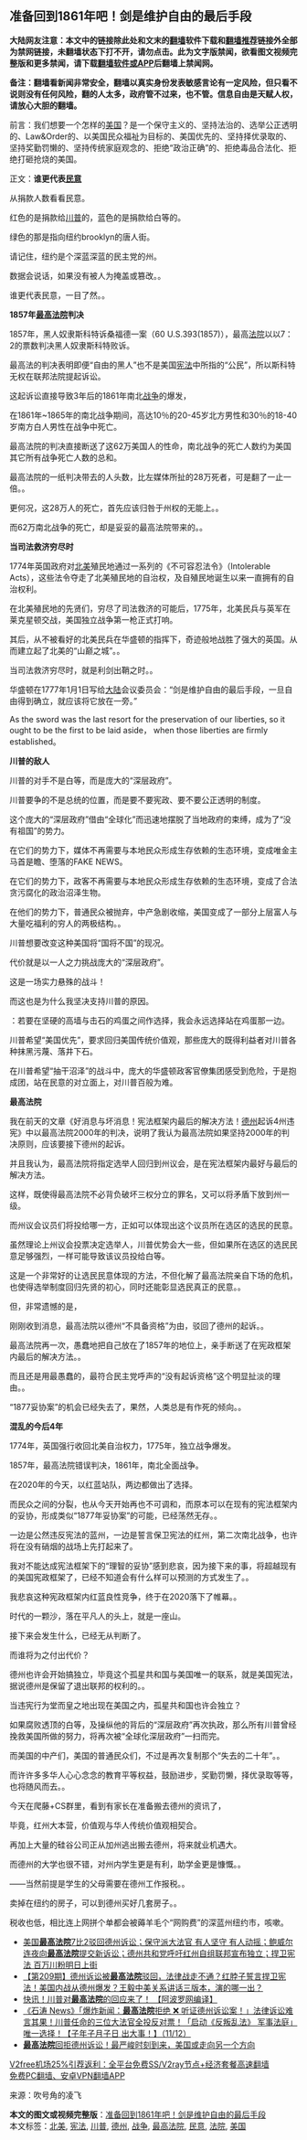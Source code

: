  <h2>准备回到1861年吧！剑是维护自由的最后手段</h2> <p class="notice"><b>大陆网友注意：本文中的链接除此处和文末的<a href="https://github.com/bannedbook/fanqiang" >翻墙</a>软件下载和<a href="https://github.com/killgcd/justmysocks/blob/master/README.md">翻墙推荐</a>链接外全部为禁网链接，未翻墙状态下打不开，请勿点击。此为文字版禁闻，欲看图文视频完整版和更多禁闻，请下载<a href="https://github.com/bannedbook/fanqiang">翻墙软件或APP</a>后翻墙上禁闻网。</p><p>备注：翻墙看新闻非常安全，翻墙以真实身份发表敏感言论有一定风险，但只看不说则没有任何风险，翻的人太多，政府管不过来，也不管。信息自由是天赋人权，请放心大胆的翻墙。</b></p>  <div class="entry"> <p>前言：我们想要一个怎样的<a href="https://www.bannedbook.org/bnews/tag/%e7%be%8e%e5%9b%bd/" class="st_tag internal_tag" rel="tag" title="标签 美国 下的日志">美国</a>？是一个保守主义的、坚持法治的、选举公正透明的、Law&amp;Order的、以美国民众福祉为目标的、美国优先的、坚持择优录取的、坚持奖勤罚懒的、坚持传统家庭观念的、拒绝“政治正确”的、拒绝毒品合法化、拒绝打砸抢烧的美国。</p> <p>正文：<strong>谁更代表<a href="https://www.bannedbook.org/bnews/tag/%E6%B0%91%E6%84%8F/" class="st_tag internal_tag" rel="tag" title="标签 民意 下的日志">民意</a></strong></p> <p>从捐款人数看看民意。</p> <p>红色的是捐款给<a href="https://www.bannedbook.org/bnews/tag/%e5%b7%9d%e6%99%ae/" class="st_tag internal_tag" rel="tag" title="标签 川普 下的日志">川普</a>的，蓝色的是捐款给白等的。</p> <p>绿色的那是指向纽约brooklyn的唐人街。</p> <p>请记住，纽约是个深蓝深蓝的民主党的州。</p> <p>数据会说话，如果没有被人为掩盖或篡改。。</p> <p>谁更代表民意，一目了然。。</p> <p><strong>1857年<a href="https://www.bannedbook.org/bnews/tag/%e6%9c%80%e9%ab%98%e6%b3%95%e9%99%a2/" class="st_tag internal_tag" rel="tag" title="标签 最高法院 下的日志">最高法院</a>判决</strong></p> <p>1857年，黑人奴隶斯科特诉桑福德一案（60 U.S.393(1857)），最高<a href="https://www.bannedbook.org/bnews/tag/%e6%b3%95%e9%99%a2/" class="st_tag internal_tag" rel="tag" title="标签 法院 下的日志">法院</a>以以7：2的票数判决黑人奴隶斯科特败诉。</p> <p>最高法的判决表明即便“自由的黑人”也不是美国<a href="https://www.bannedbook.org/bnews/tag/%e5%ae%aa%e6%b3%95/" class="st_tag internal_tag" rel="tag" title="标签 宪法 下的日志">宪法</a>中所指的“公民”，所以斯科特无权在联邦法院提起诉讼。</p> <p>这起诉讼直接导致3年后的1861年南北<a href="https://www.bannedbook.org/bnews/tag/%E6%88%98%E4%BA%89/" class="st_tag internal_tag" rel="tag" title="标签 战争 下的日志">战争</a>的爆发，</p> <p>在1861年~1865年的南北战争期间，高达10％的20-45岁北方男性和30％的18-40岁南方白人男性在战争中死亡。</p> <p>最高法院的判决直接断送了这62万美国人的性命，南北战争的死亡人数约为美国其它所有战争死亡人数的总和。</p> <p>最高法院的一纸判决带去的人头数，比左媒体所扯的28万死者，可是翻了一止一倍。。</p> <p>更何况，这28万人的死亡，首先应该归咎于州权的无能上。。</p> <p>而62万南北战争的死亡，却是妥妥的最高法院带来的。。</p> <p><strong>当司法救济穷尽时</strong></p>  <p>1774年英国政府对<a href="https://www.bannedbook.org/bnews/tag/%e5%8c%97%e7%be%8e/" class="st_tag internal_tag" rel="tag" title="标签 北美 下的日志">北美</a>殖民地通过一系列的《不可容忍法令》（Intolerable Acts），这些法令夺走了北美殖民地的自治权，及自殖民地诞生以来一直拥有的自治权利。</p> <p>在北美殖民地的先贤们，穷尽了司法救济的可能后，1775年，北美民兵与英军在莱克星顿交战，美国独立战争第一枪正式打响。</p> <p>其后，从不被看好的北美民兵在华盛顿的指挥下，奇迹般地战胜了强大的英国。从而建立起了北美的“山巅之城”。。</p> <p>当司法救济穷尽时，就是利剑出鞘之时。。</p> <p>华盛顿在1777年1月1日写给<span class='wp_keywordlink_affiliate'><a href="https://www.bannedbook.org/" title="大陆" target="_blank">大陆</a></span>会议委员会：“剑是维护自由的最后手段，一旦自由得到确立，就应该将它放在一旁。”</p> <p>As the sword was the last resort for the preservation of our liberties, so it ought to be the first to be laid aside， when those liberties are firmly established。</p> <p><strong>川普的敌人</strong></p> <p>川普的对手不是白等，而是庞大的“深层政府”。</p> <p>川普要争的不是总统的位置，而是要不要宪政、要不要公正透明的制度。</p> <p>这个庞大的“深层政府”借由“全球化”而迅速地摆脱了当地政府的束缚，成为了“没有祖国”的势力。</p> <p>在它们的势力下，媒体不再需要与本地民众形成生存依赖的生态环境，变成唯金主马首是瞻、堕落的FAKE NEWS。</p> <p>在它们的势力下，政客不再需要与本地民众形成生存依赖的生态环境，变成了合法贪污腐化的政治沼泽生物。</p> <p>在他们的势力下，普通民众被抛弃，中产急剧收缩，美国变成了一部分上层富人与大量吃福利的穷人的两极结构。。</p> <p>川普想要改变这种美国将“国将不国”的现况。</p> <p>代价就是以一人之力挑战庞大的“深层政府”。</p> <p>这是一场实力悬殊的战斗！</p> <p>而这也是为什么我坚决支持川普的原因。</p> <p>：若要在坚硬的高墙与击石的鸡蛋之间作选择，我会永远选择站在鸡蛋那一边。</p>  <p>川普希望“美国优先”，要求回归美国传统价值观，那些庞大的既得利益者对川普各种抹黑污蔑、落井下石。</p> <p>在川普希望“抽干沼泽”的战斗中，庞大的华盛顿政客官僚集团感受到危险，于是抱成团，站在民意的对立面上，对川普百般为难。</p> <p><strong>最高法院</strong></p> <p>我在前天的文章《好消息与坏消息！宪法框架内最后的解决方法！<a href="https://www.bannedbook.org/bnews/tag/%e5%be%b7%e5%b7%9e/" class="st_tag internal_tag" rel="tag" title="标签 德州 下的日志">德州</a>起诉4州违宪》中以最高法院2000年的判决，说明了我认为最高法院如果坚持2000年的判决原则，应该要接下德州的起诉。</p> <p>并且我认为，最高法院将指定选举人回归到州议会，是在宪法框架内最好与最后的解决方法。</p> <p>这样，既使得最高法院不必背负破坏三权分立的罪名，又可以将矛盾下放到州一级。</p> <p>而州议会议员们将投给哪一方，正如可以体现出这个议员所在选区的选民的民意。</p> <p>虽然理论上州议会投票决定选举人，川普优势会大一些，但如果所在选区的选民民意足够强烈，一样可能导致该议员投给白等。</p> <p>这是一个非常好的让选民民意体现的方法，不但化解了最高法院亲自下场的危机，也使得选举制度回归先贤的初心，同时还能彰显选民真正的民意。。</p> <p>但，非常遗憾的是，</p> <p>刚刚收到消息，最高法院以德州“不具备资格”为由，驳回了德州的起诉。。</p> <p>最高法院再一次，愚蠢地把自己放在了1857年的地位上，亲手断送了在宪政框架内最后的解决方法。。</p> <p>而且还是用最愚蠢的，最符合民主党呼声的“没有起诉资格”这个明显扯淡的理由。。</p> <p>“1877妥协案”的机会已经失去了，果然，人类总是有作死的倾向。。</p> <p><strong>混乱的今后4年</strong></p> <p>1774年，英国强行收回北美自治权力，1775年，独立战争爆发。</p> <p>1857年，最高法院错误判决，1861年，南北全面战争。</p> <p>在2020年的今天，以红蓝站队，两边都做出了选择。</p>  <p>而民众之间的分裂，也从今天开始再也不可调和，而原本可以在现有的宪法框架内的妥协，形成类似“1877年妥协案”的可能，已经荡然无存。。</p> <p>一边是公然违反宪法的蓝州，一边是誓言保卫宪法的红州，第二次南北战争，也许将在没有硝烟的战场上先打起来了。</p> <p>我对不能达成宪法框架下的“理智的妥协”感到悲哀，因为接下来的事，将超越现有的美国宪政框架了，已经不知道会有什么样可以预测的方式发生了。。</p> <p>我悲哀这种宪政框架内红蓝良性竞争，终于在2020落下了帷幕。。</p> <p>时代的一颗沙，落在平凡人的头上，就是一座山。</p> <p>接下来会发生什么，已经无从判断了。</p> <p>而谁将为之付出代价？</p> <p>德州也许会开始搞独立，毕竟这个孤星共和国与美国唯一的联系，就是美国宪法，据说德州是保留了退出联邦的权利的。。</p> <p>当违宪行为堂而皇之地出现在美国之内，孤星共和国也许会独立？</p> <p>如果腐败透顶的白等，及操纵他的背后的“深层政府”再次执政，那么所有川普曾经挽救美国所做的努力，将再次被“全球化深层政府”一扫而完。</p> <p>而美国的中产们，美国的普通民众们，不过是再次复制那个“失去的二十年”。。</p> <p>而许许多多华人心心念念的教育平等权益，鼓励进步，奖勤罚懒，择优录取等等，也将随风而去。。</p> <p>今天在爬藤+CS群里，看到有家长在准备搬去德州的资讯了，</p> <p>毕竟，红州大本营，价值观与华人传统价值观相契合。</p> <p>再加上大量的硅谷公司正从加州逃出搬去德州，将来就业机遇大。</p> <p>而德州的大学也很不错，对州内学生更是有利，助学金更是慷慨。。</p> <p>——当然前提是学生的父母需要在德州工作报税。。</p> <p>卖掉在纽约的房子，可以到德州买好几套房子。。</p>  <p>税收也低，相比连上网拼个单都会被薅羊毛个“网购费”的深蓝州纽约市，咳嗽。</p> <ul class='op-related-articles' title='相关阅读'> <li><a href='https://www.bannedbook.org/bnews/bannedvideo/20201212/1446377.html' target='_blank'>美国<b>最高法院</b>7比2驳回德州诉讼；保守派大法官 有人坚守 有人动摇；鲍威尔连夜向<b>最高法院</b>提交新诉讼；德州共和党呼吁红州自组联邦宣布独立；捍卫宪法 百万川粉明日上街</a></li> <li><a href='https://www.bannedbook.org/bnews/cbnews/20201212/1446360.html' target='_blank'>【第209期】德州诉讼被<b>最高法院</b>驳回，法律战走不通？红脖子誓言捍卫宪法！美国内战从德州爆发？王毅中美关系讲话三版本，演的哪一出？</a></li> <li><a href='https://www.bannedbook.org/bnews/topimagenews/20201212/1446341.html' target='_blank'>快讯！川普对<b>最高法院</b>的回应来了！ 【阿波罗网编译】</a></li> <li><a href='https://www.bannedbook.org/bnews/bannedvideo/20201212/1446339.html' target='_blank'>《石涛 News》「爆炸新闻：<b>最高法院</b>拒绝 ❌ 听证德州诉讼案！」法律诉讼难言其果！川普任命的三位大法官全投反对票！「启动《反叛乱法》 军事法庭」唯一选择！【子年子月子日 出大事！】（11/12）</a></li> <li><a href='https://www.bannedbook.org/bnews/taiwannews/20201212/1446337.html' target='_blank'><b>最高法院</b>回拒德州诉讼！最严峻时刻到来，美国或走向另一个方向</a></li> </ul> <p class="texttj"> <a href="https://www.bannedbook.org/forum23/topic22702.html" target="_blank">V2free机场25%引荐返利：全平台免费SS/V2ray节点+经济套餐高速翻墙</a><br/> <a href="https://github.com/bannedbook/fanqiang/wiki/%E7%A6%81%E9%97%BB%E7%BD%91%E5%AE%89%E5%8D%93%E7%BF%BB%E5%A2%99%E6%96%B0%E9%97%BBAPP" target="_blank">免费PC翻墙、安卓VPN翻墙APP</a></p><p> 来源：吹号角的凌飞 </p><a name='sharetosocial'></a>       <div><b>本文的图文或视频完整版</b>：<a href='https://www.bannedbook.org/bnews/comments/20201212/1446446.html'>准备回到1861年吧！剑是维护自由的最后手段</a></div>  </div><!--END ENTRY--> <div class="postfooter"> <div>本文标签：<a href="https://www.bannedbook.org/bnews/tag/%e5%8c%97%e7%be%8e/" rel="tag">北美</a>, <a href="https://www.bannedbook.org/bnews/tag/%e5%ae%aa%e6%b3%95/" rel="tag">宪法</a>, <a href="https://www.bannedbook.org/bnews/tag/%e5%b7%9d%e6%99%ae/" rel="tag">川普</a>, <a href="https://www.bannedbook.org/bnews/tag/%e5%be%b7%e5%b7%9e/" rel="tag">德州</a>, <a href="https://www.bannedbook.org/bnews/tag/%E6%88%98%E4%BA%89/" rel="tag">战争</a>, <a href="https://www.bannedbook.org/bnews/tag/%e6%9c%80%e9%ab%98%e6%b3%95%e9%99%a2/" rel="tag">最高法院</a>, <a href="https://www.bannedbook.org/bnews/tag/%E6%B0%91%E6%84%8F/" rel="tag">民意</a>, <a href="https://www.bannedbook.org/bnews/tag/%e6%b3%95%e9%99%a2/" rel="tag">法院</a>, <a href="https://www.bannedbook.org/bnews/tag/%e7%be%8e%e5%9b%bd/" rel="tag">美国</a></div>  </div><!--END POSTFOOTER--> 